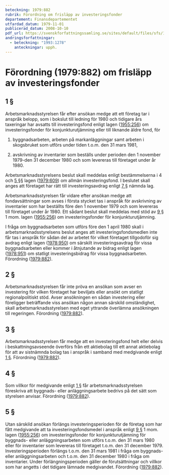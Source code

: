 ```yaml
---
beteckning: 1979:882
rubrik: Förordning om frisläpp av investeringsfonder
departement: Finansdepartementet
utfardad_datum: 1979-11-01
publicerad_datum: 2008-10-10
pdf_url: https://svenskforfattningssamling.se/sites/default/files/sfs/1979-11/SFS1979-882.pdf
andringsforfattningar:
  - beteckning: "1993:1278"
    anteckningar: upph.
---
```


# Förordning (1979:882) om frisläpp av investeringsfonder

## 1 §

Arbetsmarknadsstyrelsen får efter ansökan medge att ett företag tar i anspråk belopp, som i bokslut till ledning för 1980 och tidigare års taxeringar har avsatts till investeringsfond enligt lagen ([1955:256](https://selex.se/eli/sfs/1955/256)) om investeringsfonder för konjunkturutjämning eller till liknande äldre fond, för

1. byggnadsarbeten, arbeten på markanläggningar samt arbeten i skogsbruket som utförs under tiden t.o.m. den 31 mars 1981,

2. avskrivning av inventarier som beställs under perioden den 1 november 1979-den 31 december 1980 och som levereras till företaget under år 1980.

Arbetsmarknadsstyrelsens beslut skall meddelas enligt bestämmelserna i 4 och [5 §](#5)§ lagen ([1979:609](https://selex.se/eli/sfs/1979/609)) om allmän investeringsfond. I beslutet skall anges att företaget har rätt till investeringsavdrag enligt [7 §](#7) nämnda lag.

Arbetsmarknadsstyrelsen får vidare efter ansökan medge att fondavsättningar som avses i första stycket tas i anspråk för avskrivning av inventarier som har beställts före den 1 november 1979 och som levereras till företaget under år 1980. Ett sådant beslut skall meddelas med stöd av [9 §](#9) 1 mom. lagen ([1955:256](https://selex.se/eli/sfs/1955/256)) om investeringsfonder för konjunkturutjämning.

I fråga om byggnadsarbeten som utförs före den 1 april 1980 skall i arbetsmarknadsstyrelsens beslut anges att investeringsfondsmedlen inte får tas i anspråk för sådan del av arbetet för vilket företaget tillgodoför sig avdrag enligt lagen ([1978:950](https://selex.se/eli/sfs/1978/950)) om särskilt investeringsavdrag för vissa byggnadsarbeten eller kommer i åtnjutande av bidrag enligt lagen ([1978:951](https://selex.se/eli/sfs/1978/951)) om statligt investeringsbidrag för vissa byggnadsarbeten. Förordning ([1979:882](https://selex.se/eli/sfs/1979/882)).

## 2 §

Arbetsmarknadsstyrelsen får inte pröva en ansökan som avser en investering för vilken företaget har beviljats eller ansökt om statligt regionalpolitiskt stöd. Avser ansökningen en sådan investering eller föreligger beträffande viss ansökan någon annan särskild omständighet, skall arbetsmarknadsstyrelsen med eget yttrande överlämna ansökningen till regeringen. Förordning ([1979:882](https://selex.se/eli/sfs/1979/882)).

## 3 §

Arbetsmarknadsstyrelsen får medge att en investeringsfond helt eller delvis i beskattningsavseende överförs från ett aktiebolag till ett annat aktiebolag för att av sistnämnda bolag tas i anspråk i samband med medgivande enligt [1 §](#1). Förordning ([1979:882](https://selex.se/eli/sfs/1979/882)).

## 4 §

Som villkor för medgivande enligt [1 §](#1) får arbetsmarknadsstyrelsen föreskriva att byggnads- eller anläggningsarbete bedrivs på det sätt som styrelsen anvisar. Förordning ([1979:882](https://selex.se/eli/sfs/1979/882)).

## 5 §

Utan särskild ansökan förlängs investeringsperioden för de företag som har fått medgivande att ta investeringsfondsmedel i anspråk enligt [9 §](#9) 1 mom. lagen ([1955:256](https://selex.se/eli/sfs/1955/256)) om investeringsfonder för konjunkturutjämning för byggnads- eller anläggningsarbeten som utförs t.o.m. den 31 mars 1980 eller för inventarier som levereras till företaget t.o.m. den 31 december 1979. Investeringsperioden förlängs t.o.m. den 31 mars 1981 i fråga om byggnads- eller anläggningsarbeten och t.o.m. den 31 december 1980 i fråga om inventarier. Under förlängningsperioden gäller de förutsättningar och villkor som har angetts i det tidigare lämnade medgivandet. Förordning ([1979:882](https://selex.se/eli/sfs/1979/882)).